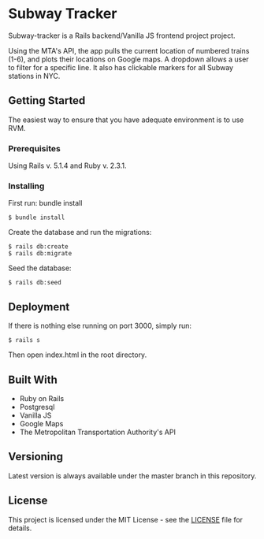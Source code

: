 # Subway Tracker

Subway-tracker is a Rails backend/Vanilla JS frontend project project.

Using the MTA's API, the app pulls the current location of numbered trains (1-6), and plots their locations on Google maps. A dropdown allows a user to filter for a specific line. It also has clickable markers for all Subway stations in NYC.

## Getting Started

The easiest way to ensure that you have adequate environment is to use RVM.

### Prerequisites

Using Rails v. 5.1.4 and  Ruby v. 2.3.1. 


### Installing

First run: bundle install

```
$ bundle install
```

Create the database and run the migrations: 

```
$ rails db:create
$ rails db:migrate
```

Seed the database:

```
$ rails db:seed
```

## Deployment

If there is nothing else running on port 3000, simply run:
```
$ rails s
```

Then open index.html in the root directory.


## Built With

* Ruby on Rails
* Postgresql
* Vanilla JS
* Google Maps
* The Metropolitan Transportation Authority's API

## Versioning

Latest version is always available under the master branch in this repository. 

## License

This project is licensed under the MIT License - see the [LICENSE](LICENSE) file for details.
